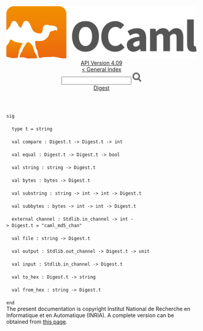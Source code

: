<!-- ((! set title API !)) ((! set documentation !)) ((! set api !)) ((! set nobreadcrumb !)) -->
<div class="api"><header><nav class="toc brand"><a class="brand" href="https://ocaml.org/"><img src="colour-logo-gray.svg" class="svg" alt="OCaml"></a></nav><nav class="toc"><div class="toc_version"><a href="/docs" id="version-select">API Version 4.09</a></div><a href="index.html">&lt; General Index</a><div class="api_search"><input type="text" name="apisearch" id="api_search" oninput="mySearch(false);" onkeypress="this.oninput();" onclick="this.oninput();" onpaste="this.oninput();">
<img src="search_icon.svg" alt="Search" class="svg" onclick="mySearch(false)"></div>
<div id="search_results"></div><div class="toc_title"><a href="Digest.html">Digest</a></div><ul></ul></nav></header>
<code class="code"><span class="keyword">sig</span><br>
&nbsp;&nbsp;<span class="keyword">type</span>&nbsp;t&nbsp;=&nbsp;string<br>
&nbsp;&nbsp;<span class="keyword">val</span>&nbsp;compare&nbsp;:&nbsp;<span class="constructor">Digest</span>.t&nbsp;<span class="keywordsign">-&gt;</span>&nbsp;<span class="constructor">Digest</span>.t&nbsp;<span class="keywordsign">-&gt;</span>&nbsp;int<br>
&nbsp;&nbsp;<span class="keyword">val</span>&nbsp;equal&nbsp;:&nbsp;<span class="constructor">Digest</span>.t&nbsp;<span class="keywordsign">-&gt;</span>&nbsp;<span class="constructor">Digest</span>.t&nbsp;<span class="keywordsign">-&gt;</span>&nbsp;bool<br>
&nbsp;&nbsp;<span class="keyword">val</span>&nbsp;string&nbsp;:&nbsp;string&nbsp;<span class="keywordsign">-&gt;</span>&nbsp;<span class="constructor">Digest</span>.t<br>
&nbsp;&nbsp;<span class="keyword">val</span>&nbsp;bytes&nbsp;:&nbsp;bytes&nbsp;<span class="keywordsign">-&gt;</span>&nbsp;<span class="constructor">Digest</span>.t<br>
&nbsp;&nbsp;<span class="keyword">val</span>&nbsp;substring&nbsp;:&nbsp;string&nbsp;<span class="keywordsign">-&gt;</span>&nbsp;int&nbsp;<span class="keywordsign">-&gt;</span>&nbsp;int&nbsp;<span class="keywordsign">-&gt;</span>&nbsp;<span class="constructor">Digest</span>.t<br>
&nbsp;&nbsp;<span class="keyword">val</span>&nbsp;subbytes&nbsp;:&nbsp;bytes&nbsp;<span class="keywordsign">-&gt;</span>&nbsp;int&nbsp;<span class="keywordsign">-&gt;</span>&nbsp;int&nbsp;<span class="keywordsign">-&gt;</span>&nbsp;<span class="constructor">Digest</span>.t<br>
&nbsp;&nbsp;<span class="keyword">external</span>&nbsp;channel&nbsp;:&nbsp;<span class="constructor">Stdlib</span>.in_channel&nbsp;<span class="keywordsign">-&gt;</span>&nbsp;int&nbsp;<span class="keywordsign">-&gt;</span>&nbsp;<span class="constructor">Digest</span>.t&nbsp;=&nbsp;<span class="string">"caml_md5_chan"</span><br>
&nbsp;&nbsp;<span class="keyword">val</span>&nbsp;file&nbsp;:&nbsp;string&nbsp;<span class="keywordsign">-&gt;</span>&nbsp;<span class="constructor">Digest</span>.t<br>
&nbsp;&nbsp;<span class="keyword">val</span>&nbsp;output&nbsp;:&nbsp;<span class="constructor">Stdlib</span>.out_channel&nbsp;<span class="keywordsign">-&gt;</span>&nbsp;<span class="constructor">Digest</span>.t&nbsp;<span class="keywordsign">-&gt;</span>&nbsp;unit<br>
&nbsp;&nbsp;<span class="keyword">val</span>&nbsp;input&nbsp;:&nbsp;<span class="constructor">Stdlib</span>.in_channel&nbsp;<span class="keywordsign">-&gt;</span>&nbsp;<span class="constructor">Digest</span>.t<br>
&nbsp;&nbsp;<span class="keyword">val</span>&nbsp;to_hex&nbsp;:&nbsp;<span class="constructor">Digest</span>.t&nbsp;<span class="keywordsign">-&gt;</span>&nbsp;string<br>
&nbsp;&nbsp;<span class="keyword">val</span>&nbsp;from_hex&nbsp;:&nbsp;string&nbsp;<span class="keywordsign">-&gt;</span>&nbsp;<span class="constructor">Digest</span>.t<br>
<span class="keyword">end</span></code>
<div class="copyright">The present documentation is copyright Institut National de Recherche en Informatique et en Automatique (INRIA). A complete version can be obtained from <a href="http://caml.inria.fr/pub/docs/manual-ocaml/">this page</a>.</div></div>